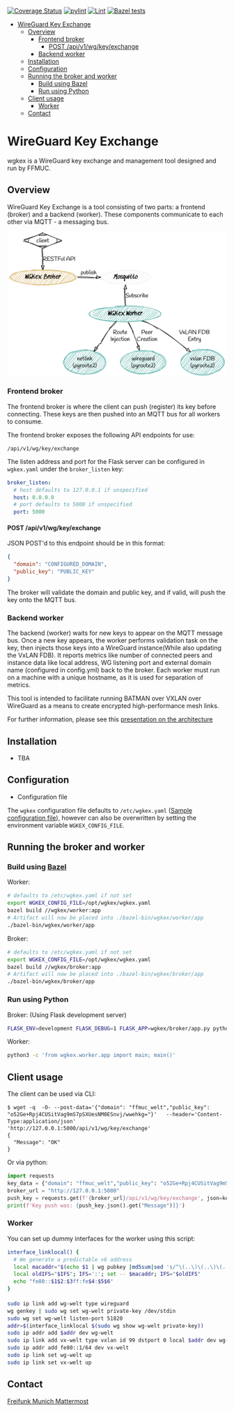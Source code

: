 [![Coverage Status](https://coveralls.io/repos/github/freifunkMUC/wgkex/badge.svg?branch=main)](https://coveralls.io/github/freifunkMUC/wgkex?branch=main)
[![pylint](https://github.com/freifunkMUC/wgkex/actions/workflows/pylint.yml/badge.svg)](https://github.com/freifunkMUC/wgkex/actions/workflows/pylint.yml)
[![Lint](https://github.com/freifunkMUC/wgkex/actions/workflows/black.yml/badge.svg)](https://github.com/freifunkMUC/wgkex/actions/workflows/black.yml)
[![Bazel tests](https://github.com/freifunkMUC/wgkex/actions/workflows/bazel.yml/badge.svg)](https://github.com/freifunkMUC/wgkex/actions/workflows/bazel.yml)

- [WireGuard Key Exchange](#wireguard-key-exchange)
  - [Overview](#overview)
    - [Frontend broker](#frontend-broker)
      - [POST /api/v1/wg/key/exchange](#post-apiv1wgkeyexchange)
    - [Backend worker](#backend-worker)
  - [Installation](#installation)
  - [Configuration](#configuration)
  - [Running the broker and worker](#running-the-broker-and-worker)
    - [Build using Bazel](#build-using-bazel)
    - [Run using Python](#run-using-python)
  - [Client usage](#client-usage)
    - [Worker](#worker)
  - [Contact](#contact)

# WireGuard Key Exchange

wgkex is a WireGuard key exchange and management tool designed and run by FFMUC.

## Overview

WireGuard Key Exchange is a tool consisting of two parts: a frontend (broker) and a backend (worker). These components
communicate to each other via MQTT - a messaging bus.

<picture>
  <source media="(prefers-color-scheme: dark)" srcset="Docs/architecture-dark.png">
  <source media="(prefers-color-scheme: light)" srcset="Docs/architecture.png">
  <img src="Docs/architecture.png" alt="Architectural Diagram">
</picture>

### Frontend broker

The frontend broker is where the client can push (register) its key before connecting. These keys are then pushed into
an MQTT bus for all workers to consume.

The frontend broker exposes the following API endpoints for use:

```
/api/v1/wg/key/exchange
```

The listen address and port for the Flask server can be configured in `wgkex.yaml` under the `broker_listen` key:

```yaml
broker_listen:
  # host defaults to 127.0.0.1 if unspecified
  host: 0.0.0.0
  # port defaults to 5000 if unspecified
  port: 5000
```

#### POST /api/v1/wg/key/exchange

JSON POST'd to this endpoint should be in this format:

```json
{
  "domain": "CONFIGURED_DOMAIN",
  "public_key": "PUBLIC_KEY"
}
```

The broker will validate the domain and public key, and if valid, will push the key onto the MQTT bus.

### Backend worker

The backend (worker) waits for new keys to appear on the MQTT message bus. Once a new key appears, the worker performs
validation task on the key, then injects those keys into a WireGuard instance(While also updating the VxLAN FDB).
It reports metrics like number of connected peers and instance data like local address, WG listening port and
external domain name (configured in config.yml) back to the broker.
Each worker must run on a machine with a unique hostname, as it is used for separation of metrics.

This tool is intended to facilitate running BATMAN over VXLAN over WireGuard as a means to create encrypted
high-performance mesh links.

For further information, please see this [presentation on the architecture](https://www.slideshare.net/AnnikaWickert/ffmuc-goes-wild-infrastructure-recap-2020-rc3)

## Installation

- TBA

## Configuration

- Configuration file

The `wgkex` configuration file defaults to `/etc/wgkex.yaml` ([Sample configuration file](wgkex.yaml.example)), however
can also be overwritten by setting the environment variable `WGKEX_CONFIG_FILE`.

## Running the broker and worker

### Build using [Bazel](https://bazel.build)

Worker:

```sh
# defaults to /etc/wgkex.yaml if not set
export WGKEX_CONFIG_FILE=/opt/wgkex/wgkex.yaml
bazel build //wgkex/worker:app
# Artifact will now be placed into ./bazel-bin/wgkex/worker/app
./bazel-bin/wgkex/worker/app
```

Broker:

```sh
# defaults to /etc/wgkex.yaml if not set
export WGKEX_CONFIG_FILE=/opt/wgkex/wgkex.yaml
bazel build //wgkex/broker:app
# Artifact will now be placed into ./bazel-bin/wgkex/broker/app
./bazel-bin/wgkex/broker/app
```

### Run using Python

Broker:
(Using Flask development server)

```sh
FLASK_ENV=development FLASK_DEBUG=1 FLASK_APP=wgkex/broker/app.py python3 -m flask run
```

Worker:

```sh
python3 -c 'from wgkex.worker.app import main; main()'
```

## Client usage

The client can be used via CLI:

```
$ wget -q  -O- --post-data='{"domain": "ffmuc_welt","public_key": "o52Ge+Rpj4CUSitVag9mS7pSXUesNM0ESnvj/wwehkg="}'   --header='Content-Type:application/json'   'http://127.0.0.1:5000/api/v1/wg/key/exchange'
{
  "Message": "OK"
}
```

Or via python:

```python
import requests
key_data = {"domain": "ffmuc_welt","public_key": "o52Ge+Rpj4CUSitVag9mS7pSXUesNM0ESnvj/wwehkg="}
broker_url = "http://127.0.0.1:5000"
push_key = requests.get(f'{broker_url}/api/v1/wg/key/exchange', json=key_data)
print(f'Key push was: {push_key.json().get("Message")]}')
```

### Worker

You can set up dummy interfaces for the worker using this script:

```sh
interface_linklocal() {
  # We generate a predictable v6 address
  local macaddr="$(echo $1 | wg pubkey |md5sum|sed 's/^\(..\)\(..\)\(..\)\(..\)\(..\).*$/02:\1:\2:\3:\4:\5/')"
  local oldIFS="$IFS"; IFS=':'; set -- $macaddr; IFS="$oldIFS"
  echo "fe80::$1$2:$3ff:fe$4:$5$6"
}

sudo ip link add wg-welt type wireguard
wg genkey | sudo wg set wg-welt private-key /dev/stdin
sudo wg set wg-welt listen-port 51820
addr=$(interface_linklocal $(sudo wg show wg-welt private-key))
sudo ip addr add $addr dev wg-welt
sudo ip link add vx-welt type vxlan id 99 dstport 0 local $addr dev wg-welt
sudo ip addr add fe80::1/64 dev vx-welt
sudo ip link set wg-welt up
sudo ip link set vx-welt up
```

## Contact

[Freifunk Munich Mattermost](https://chat.ffmuc.net)
